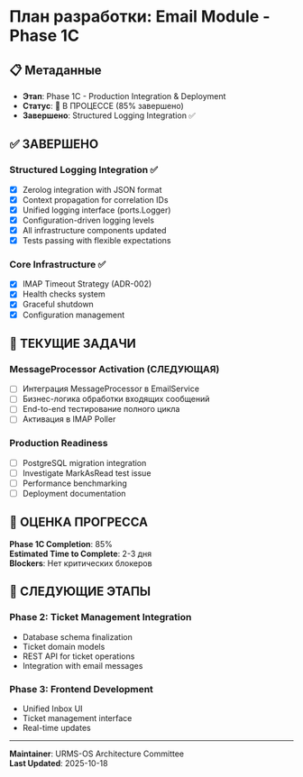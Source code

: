 # План разработки: Email Module - Phase 1C

## 📋 Метаданные
- **Этап**: Phase 1C - Production Integration & Deployment  
- **Статус**: 🔄 В ПРОЦЕССЕ (85% завершено)
- **Завершено**: Structured Logging Integration ✅

## ✅ ЗАВЕРШЕНО

### Structured Logging Integration ✅
- [x] Zerolog integration with JSON format
- [x] Context propagation for correlation IDs  
- [x] Unified logging interface (ports.Logger)
- [x] Configuration-driven logging levels
- [x] All infrastructure components updated
- [x] Tests passing with flexible expectations

### Core Infrastructure ✅
- [x] IMAP Timeout Strategy (ADR-002)
- [x] Health checks system
- [x] Graceful shutdown
- [x] Configuration management

## 🎯 ТЕКУЩИЕ ЗАДАЧИ

### MessageProcessor Activation (СЛЕДУЮЩАЯ)
- [ ] Интеграция MessageProcessor в EmailService
- [ ] Бизнес-логика обработки входящих сообщений
- [ ] End-to-end тестирование полного цикла
- [ ] Активация в IMAP Poller

### Production Readiness
- [ ] PostgreSQL migration integration
- [ ] Investigate MarkAsRead test issue
- [ ] Performance benchmarking
- [ ] Deployment documentation

## 📅 ОЦЕНКА ПРОГРЕССА

**Phase 1C Completion**: 85%  
**Estimated Time to Complete**: 2-3 дня  
**Blockers**: Нет критических блокеров

## 🚀 СЛЕДУЮЩИЕ ЭТАПЫ

### Phase 2: Ticket Management Integration
- Database schema finalization
- Ticket domain models
- REST API for ticket operations
- Integration with email messages


### Phase 3: Frontend Development  
- Unified Inbox UI
- Ticket management interface
- Real-time updates

---
**Maintainer**: URMS-OS Architecture Committee  
**Last Updated**: 2025-10-18